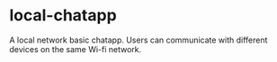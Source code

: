 # local-chatapp
A local network basic chatapp. Users can communicate with different devices on the same Wi-fi network.
